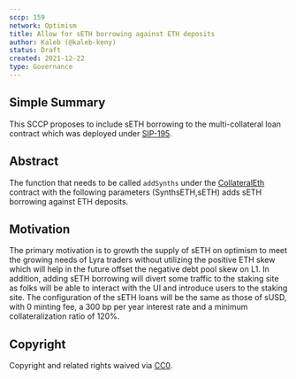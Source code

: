 ```yaml
---
sccp: 159
network: Optimism
title: Allow for sETH borrowing against ETH deposits 
author: Kaleb (@kaleb-keny)
status: Draft
created: 2021-12-22
type: Governance
---
```


## Simple Summary

<!--"If you can't explain it simply, you don't understand it well enough." Provide a simplified and layman-accessible explanation of the SCCP.-->

This SCCP proposes to include sETH borrowing to the multi-collateral loan contract which was deployed under [SIP-195](https://sips.synthetix.io/sips/sip-195/).

## Abstract

<!--A short (~200 word) description of the variable change proposed.-->

The function that needs to be called `addSynths` under the [CollateralEth](0x308AD16ef90fe7caCb85B784A603CB6E71b1A41a) contract with the following parameters (SynthsETH,sETH) adds sETH borrowing against ETH deposits.

## Motivation

<!--The motivation is critical for SCCPs that want to update variables within Synthetix. It should clearly explain why the existing variable is not incentive aligned. SCCP submissions without sufficient motivation may be rejected outright.-->

The primary motivation is to growth the supply of sETH on optimism to meet the growing needs of Lyra traders without utilizing the positive ETH skew which will help in the future offset the negative debt pool skew on L1. In addition, adding sETH borrowing will divert some traffic to the staking site as folks will be able to interact with the UI and introduce users to the staking site. 
The configuration of the sETH loans will be the same as those of sUSD, with 0 minting fee, a 300 bp per year interest rate and a minimum collateralization ratio of 120%.

## Copyright

Copyright and related rights waived via [CC0](https://creativecommons.org/publicdomain/zero/1.0/).
